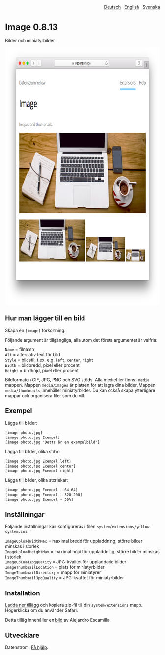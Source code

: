 <p align="right"><a href="README-de.md">Deutsch</a> &nbsp; <a href="README.md">English</a> &nbsp; <a href="README-sv.md">Svenska</a></p>

Image 0.8.13
============
Bilder och miniatyrbilder.

<p align="center"><img src="image-screenshot.png?raw=true" width="795" height="836" alt="Skärmdump"></p>

## Hur man lägger till en bild

Skapa en `[image]` förkortning.

Följande argument är tillgängliga, alla utom det första argumentet är valfria:
 
`Name` = filnamn  
`Alt` = alternativ text för bild  
`Style` = bildstil, t.ex. e.g. `left`, `center`, `right`  
`Width` = bildbredd, pixel eller procent  
`Height` = bildhöjd, pixel eller procent  

Bildformaten GIF, JPG, PNG och SVG stöds. Alla mediefiler finns i `media` mappen.
Mappen `media/images` är platsen för att lagra dina bilder. Mappen `media/thumbnails` innehåller miniatyrbilder. Du kan också skapa ytterligare mappar och organisera filer som du vill.

## Exempel

Lägga till bilder:

    [image photo.jpg]
    [image photo.jpg Exempel]
    [image photo.jpg "Detta är en exempelbild"]

Lägga till bilder, olika stilar:

    [image photo.jpg Exempel left]
    [image photo.jpg Exempel center]
    [image photo.jpg Exempel right]

Lägga till bilder, olika storlekar:

    [image photo.jpg Exempel - 64 64]
    [image photo.jpg Exempel - 320 200]
    [image photo.jpg Exempel - 50%]

## Inställningar

Följande inställningar kan konfigureras i filen `system/extensions/yellow-system.ini`:

`ImageUploadWidthMax` = maximal bredd för uppladdning, större bilder minskas i storlek  
`ImageUploadHeightMax` = maximal höjd för uppladdning, större bilder minskas i storlek  
`ImageUploadJpgQuality` = JPG-kvalitet för uppladdade bilder  
`ImageThumbnailLocation` = plats för miniatyrbilder  
`ImageThumbnailDirectory` = mapp för miniatyrer  
`ImageThumbnailJpgQuality` = JPG-kvalitet för miniatyrbilder  

## Installation

[Ladda ner tillägg](https://github.com/datenstrom/yellow-extensions/raw/master/zip/image.zip) och kopiera zip-fil till din `system/extensions` mapp. Högerklicka om du använder Safari.

Detta tilläg innehåller en [bild](https://unsplash.com/photos/xII7efH1G6o) av Alejandro Escamilla.

## Utvecklare

Datenstrom. [Få hjälp](https://datenstrom.se/sv/yellow/help/).
